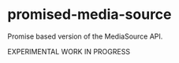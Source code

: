 # promised-media-source
Promise based version of the MediaSource API.

EXPERIMENTAL WORK IN PROGRESS
